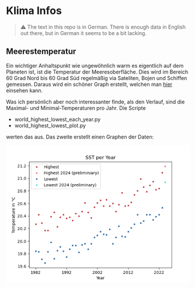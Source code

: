 # Klima Infos

> :warning: The text in this repo is in German. 
> There is enough data in English out there, but in German it seems to be a bit lacking.

## Meerestemperatur

Ein wichtiger Anhaltspunkt wie ungewöhnlich warm es eigentlich auf dem Planeten ist, ist die
Temperatur der Meeresoberfläche. Dies wird im Bereich 60 Grad Nord bis 60 Grad Süd regelmäßig via
Sateliten, Bojen und Schiffen gemessen. Daraus wird ein schöner Graph erstellt, welchen man [hier](https://climatereanalyzer.org/clim/sst_daily/) einsehen kann.

Was ich persönlich aber noch interessanter finde, als den Verlauf, sind die Maximal- und Minimal-Temperaturen pro Jahr. Die Scripte

 * world_highest_lowest_each_year.py
 * world_highest_lowest_plot.py

werten das aus. Das zweite erstellt einen Graphen der Daten:

![](output/world_highest_lowest.png)
